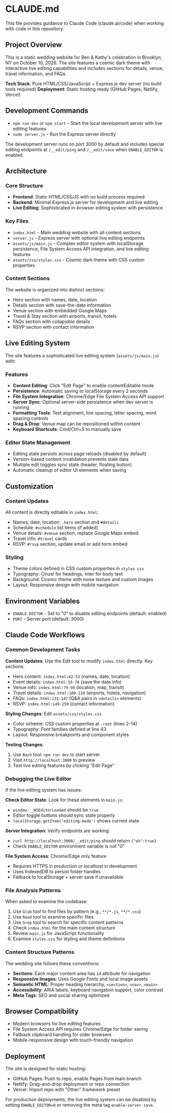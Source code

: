 # CLAUDE.md

This file provides guidance to Claude Code (claude.ai/code) when working with code in this repository.

## Project Overview

This is a static wedding website for Ben & Kathy's celebration in Brooklyn, NY on October 10, 2026. The site features a cosmic dark theme with interactive live editing capabilities and includes sections for details, venue, travel information, and FAQs.

**Tech Stack**: Pure HTML/CSS/JavaScript + Express.js dev server (no build tools required)
**Deployment**: Static hosting ready (GitHub Pages, Netlify, Vercel)

## Development Commands

- `npm run dev` or `npm start` - Start the local development server with live editing features
- `node server.js` - Run the Express server directly

The development server runs on port 3000 by default and includes special editing endpoints at `/__edit/ping` and `/__edit/save` when `ENABLE_EDITOR` is enabled.

## Architecture

### Core Structure
- **Frontend**: Static HTML/CSS/JS with no build process required
- **Backend**: Minimal Express.js server for development and live editing
- **Live Editing**: Sophisticated in-browser editing system with persistence

### Key Files
- `index.html` - Main wedding website with all content sections
- `server.js` - Express server with optional live editing endpoints  
- `assets/js/main.js` - Complex editor system with localStorage persistence, File System Access API integration, and live editing features
- `assets/css/styles.css` - Cosmic dark theme with CSS custom properties

### Content Sections
The website is organized into distinct sections:
- Hero section with names, date, location
- Details section with save-the-date information
- Venue section with embedded Google Maps
- Travel & Stay section with airports, transit, hotels
- FAQs section with collapsible details
- RSVP section with contact information

## Live Editing System

The site features a sophisticated live editing system (`assets/js/main.js`) with:

### Features
- **Content Editing**: Click "Edit Page" to enable contentEditable mode
- **Persistence**: Automatic saving to localStorage every 2 seconds
- **File System Integration**: Chrome/Edge File System Access API support
- **Server Sync**: Optional server-side persistence when dev server is running
- **Formatting Tools**: Text alignment, line spacing, letter spacing, word spacing controls
- **Drag & Drop**: Venue map can be repositioned within content
- **Keyboard Shortcuts**: Cmd/Ctrl+S to manually save

### Editor State Management
- Editing state persists across page reloads (disabled by default)
- Version-based content invalidation prevents stale data
- Multiple edit toggles sync state (header, floating button)
- Automatic cleanup of editor UI elements when saving

## Customization

### Content Updates
All content is directly editable in `index.html`:
- Names, date, location: `.hero` section and `#details`
- Schedule: `#schedule` list items (if added)
- Venue details: `#venue` section, replace Google Maps embed
- Travel info: `#travel` cards
- RSVP: `#rsvp` section, update email or add form embed

### Styling
- Theme colors defined in CSS custom properties in `styles.css`
- Typography: Cinzel for headings, Inter for body text
- Background: Cosmic theme with noise texture and custom images
- Layout: Responsive design with mobile navigation

## Environment Variables

- `ENABLE_EDITOR` - Set to "0" to disable editing endpoints (default: enabled)
- `PORT` - Server port (default: 3000)

## Claude Code Workflows

### Common Development Tasks

**Content Updates**: Use the Edit tool to modify `index.html` directly. Key sections:
- Hero content: `index.html:42-53` (names, date, location)  
- Event details: `index.html:55-76` (save the date info)
- Venue info: `index.html:79-98` (location, map, transit)
- Travel details: `index.html:100-128` (airports, hotels, navigation)
- FAQs: `index.html:131-147` (Q&A pairs in `<details>` elements)
- RSVP: `index.html:149-159` (contact information)

**Styling Changes**: Edit `assets/css/styles.css`
- Color scheme: CSS custom properties at `:root` (lines 2-14)
- Typography: Font families defined at line 43
- Layout: Responsive breakpoints and component styles

**Testing Changes**: 
1. Use `Bash` tool: `npm run dev` to start server
2. Visit `http://localhost:3000` to preview
3. Test live editing features by clicking "Edit Page"

### Debugging the Live Editor

If the live editing system has issues:

**Check Editor State**: Look for these elements in `main.js`:
- `window.__WSEditorLoaded` should be `true`
- Editor toggle buttons should sync state properly  
- `localStorage.getItem('editing-mode')` shows current state

**Server Integration**: Verify endpoints are working:
- `curl http://localhost:3000/__edit/ping` should return `{"ok":true}`
- Check `ENABLE_EDITOR` environment variable is not "0"

**File System Access**: Chrome/Edge only feature
- Requires HTTPS in production or localhost in development
- Uses IndexedDB to persist folder handles
- Fallback to localStorage + server save if unavailable

### File Analysis Patterns

When asked to examine the codebase:
1. Use `Glob` tool to find files by pattern (e.g., `**/*.js`, `**/*.css`)
2. Use `Read` tool to examine specific files
3. Use `Grep` tool to search for specific content patterns
4. Check `index.html` for the main content structure
5. Review `main.js` for JavaScript functionality
6. Examine `styles.css` for styling and theme definitions

### Content Structure Patterns

The wedding site follows these conventions:
- **Sections**: Each major content area has `id` attribute for navigation
- **Responsive Images**: Uses Google Fonts and local image assets  
- **Semantic HTML**: Proper heading hierarchy, `<section>`, `<nav>`, `<main>`
- **Accessibility**: ARIA labels, keyboard navigation support, color contrast
- **Meta Tags**: SEO and social sharing optimized

## Browser Compatibility

- Modern browsers for live editing features
- File System Access API requires Chrome/Edge for folder saving
- Fallback clipboard handling for older browsers
- Mobile-responsive design with touch-friendly navigation

## Deployment

The site is designed for static hosting:
- GitHub Pages: Push to repo, enable Pages from main branch
- Netlify: Drag-and-drop deployment or repo connection  
- Vercel: Import repo with "Other" framework preset

For production deployments, the live editing system can be disabled by setting `ENABLE_EDITOR=0` or removing the meta tag `enable-server-save`.